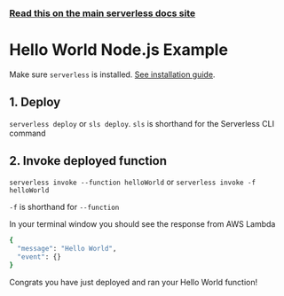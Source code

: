 <!--
title: Hello World Node.js Example
menuText: Hello World Node.js Example
description: Create a Node.js Hello World Lambda function
layout: Doc
-->

<!-- DOCS-SITE-LINK:START automatically generated  -->
### [Read this on the main serverless docs site](https://www.serverless.com/framework/docs/providers/aws/examples/hello-world/node/)
<!-- DOCS-SITE-LINK:END -->

# Hello World Node.js Example

Make sure `serverless` is installed. [See installation guide](https://serverless.com/framework/docs/providers/aws/guide/installation/).

## 1. Deploy

`serverless deploy` or `sls deploy`. `sls` is shorthand for the Serverless CLI command

## 2. Invoke deployed function

`serverless invoke --function helloWorld` or `serverless invoke -f helloWorld`

`-f` is shorthand for `--function`

In your terminal window you should see the response from AWS Lambda

```bash
{
  "message": "Hello World",
  "event": {}
}
```

Congrats you have just deployed and ran your Hello World function!
